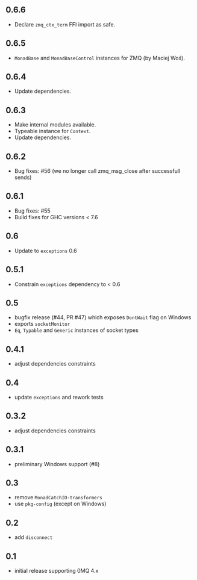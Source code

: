0.6.6
-----------------------------------------------------------------------------
- Declare `zmq_ctx_term` FFI import as safe.

0.6.5
-----------------------------------------------------------------------------
- `MonadBase` and `MonadBaseControl` instances for ZMQ (by Maciej Woś).

0.6.4
-----------------------------------------------------------------------------
- Update dependencies.

0.6.3
-----------------------------------------------------------------------------
- Make internal modules available.
- Typeable instance for `Context`.
- Update dependencies.

0.6.2
-----------------------------------------------------------------------------
- Bug fixes: #56 (we no longer call zmq_msg_close after successfull sends)

0.6.1
-----------------------------------------------------------------------------
- Bug fixes: #55
- Build fixes for GHC versions < 7.6

0.6
-----------------------------------------------------------------------------
- Update to `exceptions` 0.6

0.5.1
-----------------------------------------------------------------------------
- Constrain `exceptions` dependency to < 0.6

0.5
-----------------------------------------------------------------------------
- bugfix release (#44, PR #47) which exposes `DontWait` flag on Windows
- exports `socketMonitor`
- `Eq`, `Typable` and `Generic` instances of socket types

0.4.1
-----------------------------------------------------------------------------
- adjust dependencies constraints

0.4
-----------------------------------------------------------------------------
- update `exceptions` and rework tests

0.3.2
-----------------------------------------------------------------------------
- adjust dependencies constraints

0.3.1
-----------------------------------------------------------------------------
- preliminary Windows support (#8)

0.3
-----------------------------------------------------------------------------
- remove `MonadCatchIO-transformers`
- use `pkg-config` (except on Windows)

0.2
-----------------------------------------------------------------------------
- add `disconnect`

0.1
-----------------------------------------------------------------------------
- initial release supporting 0MQ 4.x
